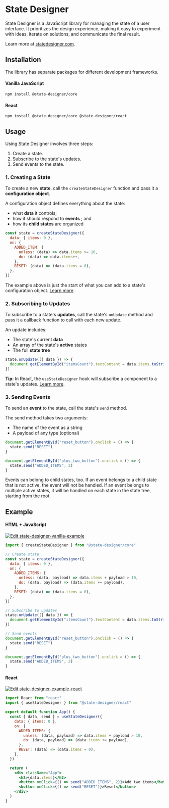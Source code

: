 # State Designer

State Designer is a JavaScript library for managing the state of a user interface. It prioritizes the design experience, making it easy to experiment with ideas, iterate on solutions, and communicate the final result.

Learn more at [statedesigner.com](https://statedesigner.com).

## Installation

The library has separate packages for different development frameworks.

#### Vanilla JavaScript

`npm install @state-designer/core`

#### React

`npm install @state-designer/core @state-designer/react`

## Usage

Using State Designer involves three steps:

1. Create a state.
2. Subscribe to the state's updates.
3. Send events to the state.

### 1. Creating a State

To create a new **state**, call the `createStateDesigner` function and pass it a **configuration object**.

A configuration object defines everything about the state:

- what **data** it controls;
- how it should respond to **events** ; and
- how its **child states** are organized

```js
const state = createStateDesigner({
  data: { items: 0 },
  on: {
    ADDED_ITEM: {
      unless: (data) => data.items >= 10,
      do: (data) => data.items++,
    },
    RESET: (data) => (data.items = 0),
  },
})
```

The example above is just the start of what you can add to a state's configuration object. [Learn more](https://statedesigner.com).

### 2. Subscribing to Updates

To subscribe to a state's **updates**, call the state's `onUpdate` method and pass it a callback function to call with each new update.

An update includes:

- The state's current **data**
- An array of the state's **active** states
- The full **state tree**

```js
state.onUpdate(({ data }) => {
  document.getElementById("itemsCount").textContent = data.items.toString()
})
```

**Tip:** In React, the `useStateDesigner` hook will subscribe a component to a state's updates. [Learn more](https://statedesigner.com).

### 3. Sending Events

To send an **event** to the state, call the state's `send` method.

The send method takes two arguments:

- The name of the event as a string
- A payload of any type (optional)

```js
document.getElementById("reset_button").onclick = () => {
  state.send("RESET")
}

document.getElementById("plus_two_button").onclick = () => {
  state.send("ADDED_ITEMS", 2)
}
```

Events can belong to child states, too. If an event belongs to a child state that is not active, the event will not be handled. If an event belongs to multiple active states, it will be handled on each state in the state tree, starting from the root.

## Example

#### HTML + JavaScript

[![Edit state-designer-vanilla-example](https://codesandbox.io/static/img/play-codesandbox.svg)](https://codesandbox.io/s/adoring-nightingale-g7ch1?fontsize=14&hidenavigation=1&theme=dark)

```js
import { createStateDesigner } from "@state-designer/core"

// Create state
const state = createStateDesigner({
  data: { items: 0 },
  on: {
    ADDED_ITEMS: {
      unless: (data, payload) => data.items + payload > 10,
      do: (data, payload) => (data.items += payload),
    },
    RESET: (data) => (data.items = 0),
  },
})

// Subscribe to updates
state.onUpdate(({ data }) => {
  document.getElementById("itemsCount").textContent = data.items.toString()
})

// Send events
document.getElementById("reset_button").onclick = () => {
  state.send("RESET")
}

document.getElementById("plus_two_button").onclick = () => {
  state.send("ADDED_ITEMS", 2)
}
```

#### React

[![Edit state-designer-example-react](https://codesandbox.io/static/img/play-codesandbox.svg)](https://codesandbox.io/s/objective-drake-20bkh?fontsize=14&hidenavigation=1&theme=dark)

```jsx
import React from "react"
import { useStateDesigner } from "@state-designer/react"

export default function App() {
  const { data, send } = useStateDesigner({
    data: { items: 0 },
    on: {
      ADDED_ITEMS: {
        unless: (data, payload) => data.items + payload > 10,
        do: (data, payload) => (data.items += payload),
      },
      RESET: (data) => (data.items = 0),
    },
  })

  return (
    <div className="App">
      <h2>{data.items}</h2>
      <button onClick={() => send("ADDED_ITEMS", 2)}>Add two items</button>
      <button onClick={() => send("RESET")}>Reset</button>
    </div>
  )
}
```
